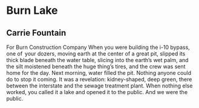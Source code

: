 # Burn Lake
## Carrie Fountain
For Burn Construction Company
When you were building the i-10 bypass,
one of   your dozers, moving earth
at the center of a great pit,
slipped its thick blade beneath
the water table, slicing into the earth’s
wet palm, and the silt moistened
beneath the huge thing’s tires, and the crew
was sent home for the day.
Next morning, water filled the pit.
Nothing anyone could do to stop it coming.
It was a revelation: kidney-shaped, deep
green, there between the interstate
and the sewage treatment plant.
When nothing else worked, you called it
a lake and opened it to the public.
And we were the public.